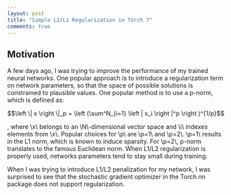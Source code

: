 ```yaml
---
layout: post
title: "Simple L2/L1 Regularization in Torch 7"
comments: true
---
```


## Motivation
A few days ago, I was trying to improve the performance of my trained neural networks. One popular approach is to introduce a regularization term on network parameters, so that the space of possible solutions is constrained to plausible values. One popular method is to use a p-norm, which is defined as:

$$\left \| x \right \|_p = \left (\sum^N_{i=1} \left | x_i \right |^p \right )^{1/p}$$

, where \\x\\ belongs to an \\N\\-dimensional vector space and \\i\\ indexes elements from \\x\\. Popular choices for \\p\\ are \\p=1\\ and \\p=2\\. \\p=1\\ results in the L1 norm, which is known to induce sparsity. For \\p=2\\, p-norm translates to the famous Euclidean norm. When L1/L2 regularization is properly used, networks parameters tend to stay small during training.

When I was trying to introduce L1/L2 penalization for my network, I was surprised to see that the stochastic gradient optimizer in the Torch nn package does not support regularization. 

